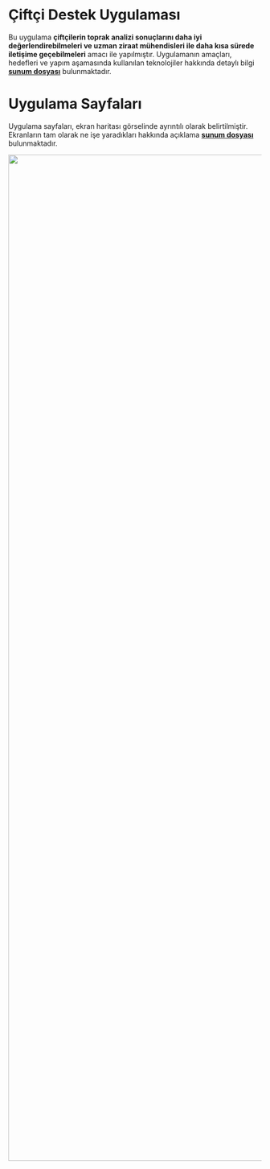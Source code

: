 # Çiftçi Destek Uygulaması 

Bu uygulama **çiftçilerin toprak analizi sonuçlarını daha iyi değerlendirebilmeleri ve uzman ziraat mühendisleri ile daha kısa sürede iletişime geçebilmeleri** amacı ile yapılmıştır.
Uygulamanın amaçları, hedefleri ve yapım aşamasında kullanılan teknolojiler hakkında detaylı bilgi **[sunum dosyası](https://github.com/furkanayyildiz55/Ciftci_Destek_Mobil/blob/main/sunum.pdf)** bulunmaktadır.


# Uygulama Sayfaları
Uygulama  sayfaları, ekran haritası görselinde ayrıntılı olarak belirtilmiştir. Ekranların tam olarak ne işe yaradıkları hakkında açıklama **[sunum dosyası](https://github.com/furkanayyildiz55/Ciftci_Destek_Mobil/blob/main/sunum.pdf)** bulunmaktadır.

<img src="https://github.com/furkanayyildiz55/Ciftci_Destek_Mobil/blob/main/ekran_haritalar%C4%B1.jpg" width="2000">
